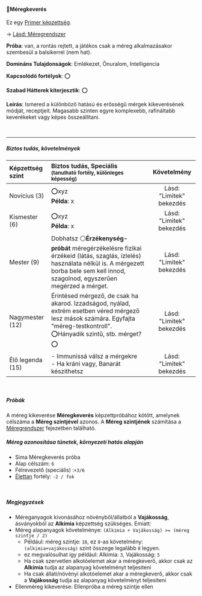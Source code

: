 #### 🔵Méregkeverés

Ez egy [Primer képzettség](../016_primer_szekunder_ismeretek.md).

→ [Lásd: Méregrendszer](../130_meregrendszer.md)

**Próba**: van, a rontás rejtett, a játékos csak a méreg alkalmazásakor szembesül a balsikerrel (nem hat). 

**Domináns Tulajdonságok**: Emlékezet, Önuralom, Intelligencia

**Kapcsolódó fortélyok**: ⭕

**Szabad Hátterek kiterjesztik**: ⭕

**Leírás**: Ismered a különböző hatású és erősségű mérgek kikeverésének módját, receptjeit. Magasabb szinten egyre komplexebb, rafináltabb keverékeket vagy képes összeállítani.

<br />

---
##### Biztos tudás, követelmények

| Képzettség szint | Biztos tudás, Speciális <br /><sub>(tanulható fortély, különleges  képesség)</sub>                                                                                                                 |       Követelmény        |
| :--------------- | :------------------------------------------------------------------------------------------------------------------------------------------------------------------------------------------------- | :----------------------: |
| Novícius (3)     | ⭕xyz <br /> **Példa**: x                                                                                                                                                                           | Lásd: "Limitek" bekezdés |
| Kismester (6)    | ⭕xyz <br /> **Példa**: x                                                                                                                                                                           | Lásd: "Limitek" bekezdés |
| Mester (9)       | Dobhatsz ⚪**Érzékenység-próbát** méregérzékelésre fizikai érzékeid (látás, szaglás, ízlelés) használata nélkül is. A mérgezett borba bele sem kell innod, szagolnod, egyszerűen megérzed a mérget. | Lásd: "Limitek" bekezdés |
| Nagymester (12)  | Érintésed mérgező, de csak ha akarod. Izzadságod, nyálad, extrém esetben véred mérgező lesz mások számára. Egyfajta "méreg-testkontroll".<br />⭕Hányadik szintű, stb. mérget?⭕                     | Lásd: "Limitek" bekezdés |
| Élő legenda (15) | - Immunissá válsz a mérgekre<br />- Ha kráni vagy, Banarát készithetsz                                                                                                                             | Lásd: "Limitek" bekezdés |

<br />

##### Próbák

A méreg kikeverése **Méregkeverés** képzettpróbához kötött, amelynek célszáma a **Méreg szintjével** azonos. A **Méreg szintjének** számítása a [Méregrendszer](../130_meregrendszer.md) fejezetben található.

##### Méreg azonosítása tünetek, környezeti hatás alapján
- Sima Méregkeverés próba
- Alap célszám: `6`
- Félrevezető (speciális) :`+3/6`
- [Élettan](../fortelyok.altalanos/elettan.md) fortély: `-2 / fok`

<br />

##### Megjegyzések 
- Méreganyagok kivonásához növényből/állatból a **Vajákosság**, ásványokból az **Alkímia** képzettség szükséges. Emiatt:
- Méreg alapanyagok követelménye: `(Alkimia + Vajákosság) >= (méreg szintje / 2)`
  - Például: méreg szintje: `16`, ez `8`-as követelmény: `(alkimia+vajákosság)` szint összege legalább `8` legyen.
  - ez megvalósulhat így például: Alkimia: `3`, Vajákosság: `5`
  - Ha csak szervetlen alkotóelemet akar a méregkeverő, akkor csak az **Alkímia** tudja az alapanyag követelményt teljesiteni
  - Ha csak állati/növényi alkotóelemet akar a méregkeverő, akkor csak a **Vajákosság** tudja az alapanyag követelményt teljesiteni
- Ellenméreg kikeverése: Ellenpróba a méreg szintje ellen
